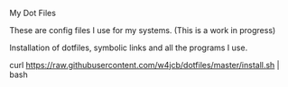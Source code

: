 My Dot Files

These are config files I use for my systems. (This is a work in progress)

Installation of dotfiles, symbolic links and all the programs I use.

curl https://raw.githubusercontent.com/w4jcb/dotfiles/master/install.sh | bash

